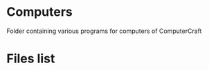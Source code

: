 Computers
=============
Folder containing various programs for computers of ComputerCraft

Files list
=============

